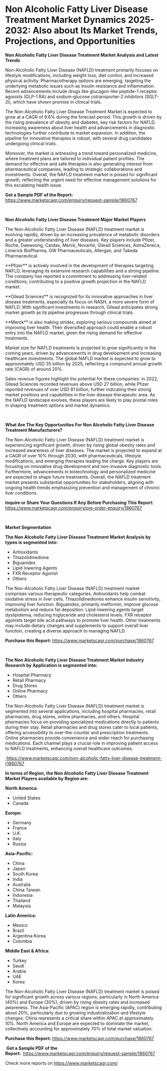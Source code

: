 <p><h1>Non Alcoholic Fatty Liver Disease Treatment Market Dynamics 2025-2032: Also about Its Market Trends, Projections, and Opportunities</h1></p><p><strong>Non Alcoholic Fatty Liver Disease Treatment Market Analysis and Latest Trends</strong></p>
<p><p>Non-Alcoholic Fatty Liver Disease (NAFLD) treatment primarily focuses on lifestyle modifications, including weight loss, diet control, and increased physical activity. Pharmacotherapy options are emerging, targeting the underlying metabolic issues such as insulin resistance and inflammation. Recent advancements include drugs like glucagon-like peptide-1 receptor agonists (GLP-1 RA) and sodium-glucose cotransporter-2 inhibitors (SGLT-2i), which have shown promise in clinical trials.</p><p>The Non-Alcoholic Fatty Liver Disease Treatment Market is expected to grow at a CAGR of 9.6% during the forecast period. This growth is driven by the rising prevalence of obesity and diabetes, key risk factors for NAFLD. Increasing awareness about liver health and advancements in diagnostic technologies further contribute to market expansion. In addition, the pipeline for innovative therapies is robust, with several drug candidates undergoing clinical trials. </p><p>Moreover, the market is witnessing a trend toward personalized medicine, where treatment plans are tailored to individual patient profiles. The demand for effective and safe therapies is also generating interest from pharmaceutical companies, leading to strategic collaborations and investments. Overall, the NAFLD treatment market is poised for significant growth, reflecting the urgent need for effective management solutions for this escalating health issue.</p></p>
<p><strong>Get a Sample PDF of the Report:&nbsp;</strong> <a href="https://www.marketscagr.com/enquiry/request-sample/1860767?utm_campaign=2461&utm_medium=2&utm_source=Github&utm_content=ia&utm_term=03032025&utm_id=non-alcoholic-fatty-liver-disease-treatment">https://www.marketscagr.com/enquiry/request-sample/1860767</a></p>
<p>&nbsp;</p>
<p><strong>Non Alcoholic Fatty Liver Disease Treatment Major Market Players</strong></p>
<p><p>The Non-Alcoholic Fatty Liver Disease (NAFLD) treatment market is evolving rapidly, driven by an increasing prevalence of metabolic disorders and a greater understanding of liver diseases. Key players include Pfizer, Roche, Daewoong, Cardax, Merck, Novartis, Gilead Sciences, AstraZeneca, Limerick BioPharma, GW Pharmaceuticals, Allergan, and Takeda Pharmaceutical.</p><p>**Pfizer** is actively involved in the development of therapies targeting NAFLD, leveraging its extensive research capabilities and a strong pipeline. The company has reported a commitment to addressing liver-related conditions, contributing to a positive growth projection in the NAFLD market.</p><p>**Gilead Sciences** is recognized for its innovative approaches in liver disease treatments, especially its focus on NASH, a more severe form of NAFLD. With significant investments in research, Gilead anticipates strong market growth as its pipeline progresses through clinical trials.</p><p>**Merck** is also making strides, exploring various compounds aimed at improving liver health. Their diversified approach could enable a robust entry into the NAFLD market, given the rising demand for effective treatments.</p><p>Market size for NAFLD treatments is projected to grow significantly in the coming years, driven by advancements in drug development and increasing healthcare investments. The global NAFLD market is expected to grow to approximately USD 35 billion by 2025, reflecting a compound annual growth rate (CAGR) of around 20%.</p><p>Sales revenue figures highlight the potential for these companies: in 2022, Gilead Sciences recorded revenues above USD 27 billion, while Pfizer reported revenues of over USD 81 billion, further indicating their strong market positions and capabilities in the liver disease therapeutic area. As the NAFLD landscape evolves, these players are likely to play pivotal roles in shaping treatment options and market dynamics.</p></p>
<p>&nbsp;</p>
<p><strong>What Are The Key Opportunities For Non Alcoholic Fatty Liver Disease Treatment Manufacturers?</strong></p>
<p><p>The Non-Alcoholic Fatty Liver Disease (NAFLD) treatment market is experiencing significant growth, driven by rising global obesity rates and increased awareness of liver diseases. The market is projected to expand at a CAGR of over 10% through 2030, with pharmaceuticals, lifestyle modifications, and emerging therapies leading the charge. Key players are focusing on innovative drug development and non-invasive diagnostic tools. Furthermore, advancements in biotechnology and personalized medicine are expected to shape future treatments. Overall, the NAFLD treatment market presents substantial opportunities for stakeholders, aligning with ongoing health trends emphasizing prevention and management of chronic liver conditions.</p></p>
<p><strong>Inquire or Share Your Questions If Any Before Purchasing This Report:</strong> <a href="https://www.marketscagr.com/enquiry/pre-order-enquiry/1860767?utm_campaign=2461&utm_medium=2&utm_source=Github&utm_content=ia&utm_term=03032025&utm_id=non-alcoholic-fatty-liver-disease-treatment">https://www.marketscagr.com/enquiry/pre-order-enquiry/1860767</a></p>
<p>&nbsp;</p>
<p><strong>Market Segmentation</strong></p>
<p><strong>The Non Alcoholic Fatty Liver Disease Treatment Market Analysis by types is segmented into:</strong></p>
<p><ul><li>Antioxidants</li><li>Thiazolidinedione</li><li>Biguanides</li><li>Lipid lowering Agents</li><li>FXR Receptor Agonist</li><li>Others</li></ul></p>
<p><p>The Non-Alcoholic Fatty Liver Disease (NAFLD) treatment market comprises various therapeutic categories. Antioxidants help combat oxidative stress in liver cells. Thiazolidinediones enhance insulin sensitivity, improving liver function. Biguanides, primarily metformin, improve glucose metabolism and reduce fat deposition. Lipid-lowering agents target dyslipidemia, reducing triglyceride and cholesterol levels. FXR receptor agonists target bile acid pathways to promote liver health. Other treatments may include dietary changes and supplements to support overall liver function, creating a diverse approach to managing NAFLD.</p></p>
<p><strong>Purchase this Report:&nbsp;</strong><a href="https://www.marketscagr.com/purchase/1860767?utm_campaign=2461&utm_medium=2&utm_source=Github&utm_content=ia&utm_term=03032025&utm_id=non-alcoholic-fatty-liver-disease-treatment">https://www.marketscagr.com/purchase/1860767</a></p>
<p>&nbsp;</p>
<p><strong>The Non Alcoholic Fatty Liver Disease Treatment Market Industry Research by Application is segmented into:</strong></p>
<p><ul><li>Hospital Pharmacy</li><li>Retail Pharmacy</li><li>Drug Stores</li><li>Online Pharmacy</li><li>Others</li></ul></p>
<p><p>The Non-Alcoholic Fatty Liver Disease (NAFLD) treatment market is segmented into several applications, including hospital pharmacies, retail pharmacies, drug stores, online pharmacies, and others. Hospital pharmacies focus on providing specialized medications directly to patients during their stay. Retail pharmacies and drug stores cater to local patients, offering accessibility to over-the-counter and prescription treatments. Online pharmacies provide convenience and wider reach for purchasing medications. Each channel plays a crucial role in improving patient access to NAFLD treatments, enhancing overall healthcare outcomes.</p></p>
<p><a href="https://www.marketscagr.com/non-alcoholic-fatty-liver-disease-treatment-r1860767?utm_campaign=2461&utm_medium=2&utm_source=Github&utm_content=ia&utm_term=03032025&utm_id=non-alcoholic-fatty-liver-disease-treatment">&nbsp;https://www.marketscagr.com/non-alcoholic-fatty-liver-disease-treatment-r1860767</a></p>
<p><strong>In terms of Region, the Non Alcoholic Fatty Liver Disease Treatment Market Players available by Region are:</strong></p>
<p>
    <p> <strong> North America: </strong>
        <ul>
            <li>United States</li>
            <li>Canada</li>
        </ul>
        </p> 
    <p> <strong> Europe: </strong>
        <ul>
            <li>Germany</li>
            <li>France</li>
            <li>U.K.</li>
            <li>Italy</li>
            <li>Russia</li>
        </ul>
        </p> 
    <p> <strong> Asia-Pacific: </strong>
        <ul>
            <li>China</li>
            <li>Japan</li>
            <li>South Korea</li>
            <li>India</li>
            <li>Australia</li>
            <li>China Taiwan</li>
            <li>Indonesia</li>
            <li>Thailand</li>
            <li>Malaysia</li>
        </ul>
        </p> 
    <p> <strong> Latin America: </strong>
        <ul>
            <li>Mexico</li>
            <li>Brazil</li>
            <li>Argentina Korea</li>
            <li>Colombia</li>
        </ul>
        </p> 
    <p> <strong> Middle East & Africa: </strong>
        <ul>
            <li>Turkey</li>
            <li>Saudi</li>
            <li>Arabia</li>
            <li>UAE</li>
            <li>Korea</li>
        </ul>
    </p>
    </p>
<p><p>The Non-Alcoholic Fatty Liver Disease (NAFLD) treatment market is poised for significant growth across various regions, particularly in North America (40%) and Europe (30%), driven by rising obesity rates and increased awareness. The Asia-Pacific (APAC) region is emerging rapidly, contributing about 20%, particularly due to growing industrialization and lifestyle changes. China represents a critical share within APAC at approximately 10%. North America and Europe are expected to dominate the market, collectively accounting for approximately 70% of total market valuation.</p></p>
<p><strong>Purchase this Report: </strong><a href="https://www.marketscagr.com/purchase/1860767?utm_campaign=2461&utm_medium=2&utm_source=Github&utm_content=ia&utm_term=03032025&utm_id=non-alcoholic-fatty-liver-disease-treatment">https://www.marketscagr.com/purchase/1860767</a></p>
<p>&nbsp;<strong>Get a Sample PDF of the Report:&nbsp;&nbsp;</strong><a href="https://www.marketscagr.com/enquiry/request-sample/1860767?utm_campaign=2461&utm_medium=2&utm_source=Github&utm_content=ia&utm_term=03032025&utm_id=non-alcoholic-fatty-liver-disease-treatment">https://www.marketscagr.com/enquiry/request-sample/1860767</a></p>
<p><strong></strong></p>
<p>Check more reports on <a href="https://www.marketscagr.com/?utm_campaign=2461&utm_medium=2&utm_source=Github&utm_content=ia&utm_term=03032025&utm_id=non-alcoholic-fatty-liver-disease-treatment">https://www.marketscagr.com/</a></p>